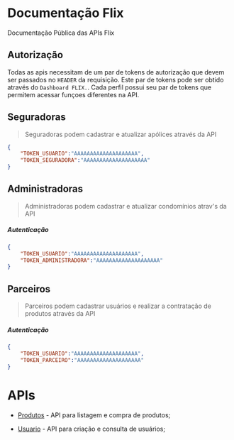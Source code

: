 # Documentação Flix
Documentação Pública das APIs Flix

## Autorização

Todas as apis necessitam de um par de tokens de autorização que devem ser passados no `HEADER` da requisição. Este par de tokens pode ser obtido através do `Dashboard FLIX.`. Cada perfil possui seu par de tokens que permitem acessar funçoes diferentes na API.



## Seguradoras

> Seguradoras podem cadastrar e atualizar apólices através da API

```json
{
    "TOKEN_USUARIO":"AAAAAAAAAAAAAAAAAAAA",
    "TOKEN_SEGURADORA":"AAAAAAAAAAAAAAAAAAAA"
}
```



## Administradoras

> Administradoras podem cadastrar e atualizar condomínios atrav's da API

##### Autenticação 

```json
{
    "TOKEN_USUARIO":"AAAAAAAAAAAAAAAAAAAA",
    "TOKEN_ADMINISTRADORA":"AAAAAAAAAAAAAAAAAAAA"
}
```



## Parceiros

> Parceiros podem cadastrar usuários e realizar a contratação de produtos através da API

##### Autenticação

```json
{
    "TOKEN_USUARIO":"AAAAAAAAAAAAAAAAAAAA",
    "TOKEN_PARCEIRO":"AAAAAAAAAAAAAAAAAAAA"
}
```



# APIs

- [Produtos](produtos.md) - API para listagem e compra de produtos;

- [Usuario](usuario.md) - API para criação e consulta de usuários;

  



